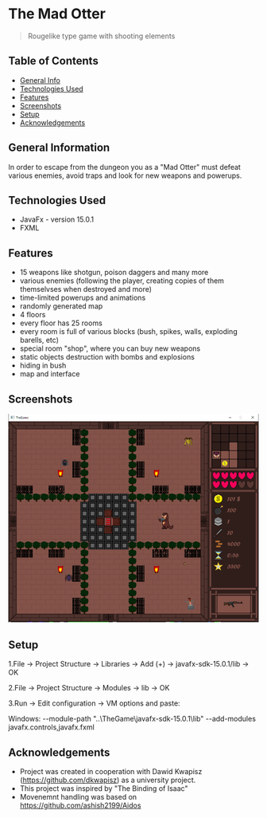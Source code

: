 # The Mad Otter
> Rougelike type game with shooting elements
## Table of Contents
* [General Info](#general-information)
* [Technologies Used](#technologies-used)
* [Features](#features)
* [Screenshots](#screenshots)
* [Setup](#setup)
* [Acknowledgements](#acknowledgements)


## General Information

In order to escape from the dungeon you as a "Mad Otter" must defeat various enemies, avoid traps and look for new weapons and powerups.


## Technologies Used
- JavaFx - version 15.0.1
- FXML


## Features
- 15 weapons like shotgun, poison daggers and many more
- various enemies (following the player, creating copies of them themselvses when destroyed and more)
- time-limited powerups and animations
- randomly generated map
- 4 floors
- every floor has 25 rooms
- every room is full of various blocks (bush, spikes, walls, exploding barells, etc) 
- special room "shop", where you can buy new weapons
- static objects destruction with bombs and explosions
- hiding in bush
- map and interface


## Screenshots
![Example screenshot](./img/screen1.png)


## Setup
1.File -> Project Structure -> Libraries -> Add (+) -> javafx-sdk-15.0.1/lib -> OK

2.File -> Project Structure -> Modules -> lib -> OK

3.Run -> Edit configuration -> VM options and paste:

Windows: --module-path "..\TheGame\javafx-sdk-15.0.1\lib" --add-modules javafx.controls,javafx.fxml



## Acknowledgements
- Project was created in cooperation with Dawid Kwapisz (https://github.com/dkwapisz) as a university project.
- This project was inspired by "The Binding of Isaac"
- Movenemnt handling was based on https://github.com/ashish2199/Aidos
